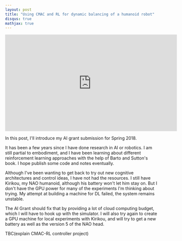 ```yaml
---
layout: post
title: "Using CMAC and RL for dynamic balancing of a humanoid robot"
disqus: true
mathjax: true
---
```


<div class="video">
<iframe width="560" height="315" src="https://www.youtube.com/embed/Kqsx2f8xfls?rel=0" frameborder="0" allow="autoplay; encrypted-media" allowfullscreen></iframe>
</div>

In this post, I'll introduce my AI grant submission for Spring 2018.

It has been a few years since I have done research in AI or robotics. I am 
still partial to embodiment, and I have been learning about different 
reinforcement learning approaches with the help of Barto and Sutton's book. 
I hope publish some code and notes eventually.

Although I've been wanting to get back to try out new cognitive architectures 
and control ideas, I have not had the resources. I still have Kirikou, my NAO 
humanoid, although his battery won't let him stay on. But I don't have the GPU 
power for many of the experiments I'm thinking about trying. My attempt at 
building a machine for DL failed, the system remains unstable.

The AI Grant should fix that by providing a lot of cloud computing budget, which 
I will have to hook up with the simulator. I will also try again to create a GPU
machine for local experiments with Kirikou, and will try to get a new battery as
well as the version 5 of the NAO head.

TBC(explain CMAC-RL controller project)